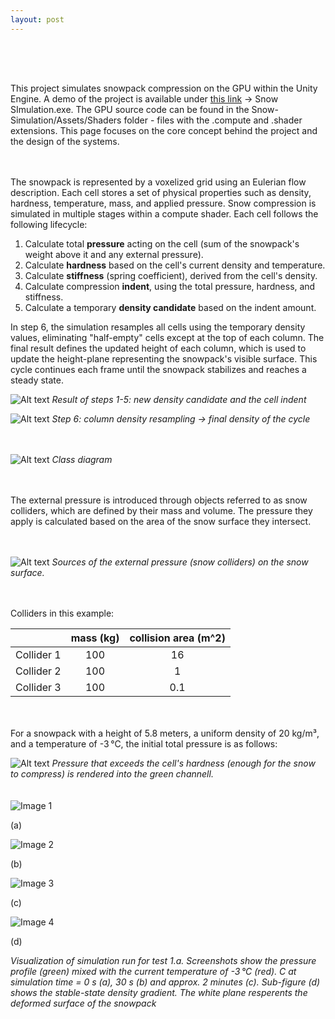 ```yaml
---
layout: post
---
```


<div style="height: 50px;"></div>

This project simulates snowpack compression on the GPU within the Unity Engine. A demo of the project is available under [this link](https://github.com/kamilashi/Snow-Simulation/tree/main/Build) -> Snow SImulation.exe. The GPU source code can be found in the Snow-Simulation/Assets/Shaders folder - files with the .compute and .shader extensions. This page focuses on the core concept behind the project and the design of the systems.

<div style="height: 20px;"></div>

The snowpack is represented by a voxelized grid using an Eulerian flow description. Each cell stores a set of physical properties such as density, hardness, temperature, mass, and applied pressure. Snow compression is simulated in multiple stages within a compute shader. Each cell follows the following lifecycle:

1. Calculate total **pressure** acting on the cell (sum of the snowpack's weight above it and any external pressure).
2. Calculate **hardness** based on the cell's current density and temperature.
3. Calculate **stiffness** (spring coefficient), derived from the cell's density.
4. Calculate compression **indent**, using the total pressure, hardness, and stiffness.
5. Calculate a temporary **density candidate** based on the indent amount.

In step 6, the simulation resamples all cells using the temporary density values, eliminating "half-empty" cells except at the top of each column. The final result defines the updated height of each column, which is used to update the height-plane representing the snowpack's visible surface. This cycle continues each frame until the snowpack stabilizes and reaches a steady state.

![Alt text](/assets/images/snowsim/compresionIllu1.png)
*Result of steps 1-5: new density candidate and the cell indent*

![Alt text](/assets/images/snowsim/densityResamplingIllu.png)
*Step 6: column density resampling -> final density of the cycle*

<div style="height: 20px;"></div>


![Alt text](/assets/images/snowsim/classDiagram.png)
*Class diagram*

<div style="height: 20px;"></div>

The external pressure is introduced through objects referred to as snow colliders, which are defined by their mass and volume. The pressure they apply is calculated based on the area of the snow surface they intersect.

<div style="height: 20px;"></div>

![Alt text](/assets/images/snowsim/colliders.png) 
*Sources of the external pressure (snow colliders) on the snow surface.*

<div style="height: 20px;"></div>

Colliders in this example:

|		    | mass (kg)     | collision area (m^2) |
|:----------|:-------------:|:--------------------:|
| Collider 1|		100     |			16		   |
| Collider 2|		100		|			1		   |
| Collider 3|		100		|			0.1		   |

<div style="height: 20px;"></div>


For a snowpack with a height of 5.8 meters, a uniform density of 20 kg/m³, and a temperature of -3 °C, the initial total pressure is as follows:

![Alt text](/assets/images/snowsim/vis_start_pressure.png) 
*Pressure that exceeds the cell's hardness (enough for the snow to compress) is rendered into the green channell.*

<div style="height: 20px;"></div>

<div class="image-grid" >
	<div class="item" >
		<img src="/assets/images/snowsim/test1_start.png" alt="Image 1" >
		<p >(a)</p >
	</div >
		<div class="item" >
		<img src="/assets/images/snowsim/test1_halfway.png" alt="Image 2" >
		<p >(b)</p >
	</div >
		<div class="item" >
		<img src="/assets/images/snowsim/test1_stable_side.png" alt="Image 3" >
		<p >(c)</p >
	</div >
		<div class="item" >
		<img src="/assets/images/snowsim/test1_stable_density.png" alt="Image 4" >
		<p >(d)</p >
	</div >
</div >

*Visualization of simulation run for test 1.a. Screenshots show the pressure profile (green) mixed with the current temperature of -3 °C (red). C at simulation time = 0 s (a), 30 s (b) and approx. 2 minutes (c). Sub-figure (d) shows the stable-state density gradient. The white plane resperents the deformed surface of the snowpack*





